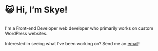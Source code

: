 <h1>😺 Hi, I’m Skye! </h1>
<br>
I'm a Front-end Developer web developer who primarily works on custom WordPress websites.
<br></br>
Interested in seeing what I've been working on? Send me an <a href="mailto:seliyang@gmail.com">email</a>!
<br><br>


<!---
nyanbeans/nyanbeans is a ✨ special ✨ repository because its `README.md` (this file) appears on your GitHub profile.
You can click the Preview link to take a look at your changes.
--->
